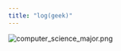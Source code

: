 ```yaml
---
title: "log(geek)"
---
```


![computer_science_major.png](http://static.cyprio.net/wtf/media/computer_science_major.png)

